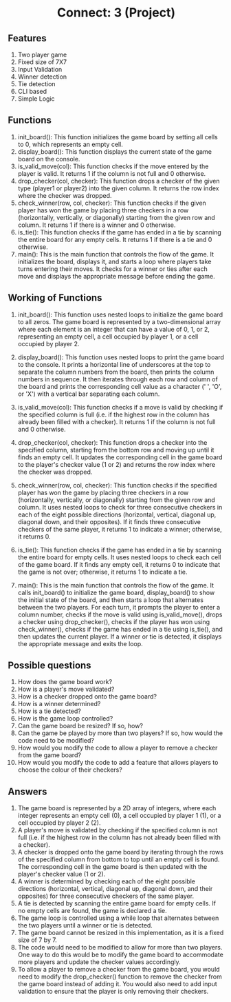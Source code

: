 # <center> Connect: 3 (Project) </center>
## Features
1. Two player game
2. Fixed size of 7X7
3. Input Validation
4. Winner detection
5. Tie detection
6. CLI based 
7. Simple Logic

## Functions
1. init_board(): This function initializes the game board by setting all cells to 0, which represents an empty cell.
2. display_board(): This function displays the current state of the game board on the console.
3. is_valid_move(col): This function checks if the move entered by the player is valid. It returns 1 if the column is not full and 0 otherwise.
4. drop_checker(col, checker): This function drops a checker of the given type (player1 or player2) into the given column. It returns the row index where the checker was dropped.
5. check_winner(row, col, checker): This function checks if the given player has won the game by placing three checkers in a row (horizontally, vertically, or diagonally) starting from the given row and column. It returns 1 if there is a winner and 0 otherwise.
6. is_tie(): This function checks if the game has ended in a tie by scanning the entire board for any empty cells. It returns 1 if there is a tie and 0 otherwise.
7. main(): This is the main function that controls the flow of the game. It initializes the board, displays it, and starts a loop where players take turns entering their moves. It checks for a winner or ties after each move and displays the appropriate message before ending the game.

## Working of Functions
1. init_board(): This function uses nested loops to initialize the game board to all zeros. The game board is represented by a two-dimensional array where each element is an integer that can have a value of 0, 1, or 2, representing an empty cell, a cell occupied by player 1, or a cell occupied by player 2.

2. display_board(): This function uses nested loops to print the game board to the console. It prints a horizontal line of underscores at the top to separate the column numbers from the board, then prints the column numbers in sequence. It then iterates through each row and column of the board and prints the corresponding cell value as a character (' ', 'O', or 'X') with a vertical bar separating each column.

3. is_valid_move(col): This function checks if a move is valid by checking if the specified column is full (i.e. if the highest row in the column has already been filled with a checker). It returns 1 if the column is not full and 0 otherwise.

4. drop_checker(col, checker): This function drops a checker into the specified column, starting from the bottom row and moving up until it finds an empty cell. It updates the corresponding cell in the game board to the player's checker value (1 or 2) and returns the row index where the checker was dropped.

5. check_winner(row, col, checker): This function checks if the specified player has won the game by placing three checkers in a row (horizontally, vertically, or diagonally) starting from the given row and column. It uses nested loops to check for three consecutive checkers in each of the eight possible directions (horizontal, vertical, diagonal up, diagonal down, and their opposites). If it finds three consecutive checkers of the same player, it returns 1 to indicate a winner; otherwise, it returns 0.

6. is_tie(): This function checks if the game has ended in a tie by scanning the entire board for empty cells. It uses nested loops to check each cell of the game board. If it finds any empty cell, it returns 0 to indicate that the game is not over; otherwise, it returns 1 to indicate a tie.

7. main(): This is the main function that controls the flow of the game. It calls init_board() to initialize the game board, display_board() to show the initial state of the board, and then starts a loop that alternates between the two players. For each turn, it prompts the player to enter a column number, checks if the move is valid using is_valid_move(), drops a checker using drop_checker(), checks if the player has won using check_winner(), checks if the game has ended in a tie using is_tie(), and then updates the current player. If a winner or tie is detected, it displays the appropriate message and exits the loop.

## Possible questions
1. How does the game board work?
2. How is a player's move validated?
3. How is a checker dropped onto the game board?
4. How is a winner determined?
5. How is a tie detected?
6. How is the game loop controlled?
7. Can the game board be resized? If so, how?
8. Can the game be played by more than two players? If so, how would the code need to be modified?
9. How would you modify the code to allow a player to remove a checker from the game board?
10. How would you modify the code to add a feature that allows players to choose the colour of their checkers?
## Answers
1. The game board is represented by a 2D array of integers, where each integer represents an empty cell (0), a cell occupied by player 1 (1), or a cell occupied by player 2 (2).
2. A player's move is validated by checking if the specified column is not full (i.e. if the highest row in the column has not already been filled with a checker).
3. A checker is dropped onto the game board by iterating through the rows of the specified column from bottom to top until an empty cell is found. The corresponding cell in the game board is then updated with the player's checker value (1 or 2).
4. A winner is determined by checking each of the eight possible directions (horizontal, vertical, diagonal up, diagonal down, and their opposites) for three consecutive checkers of the same player.
5. A tie is detected by scanning the entire game board for empty cells. If no empty cells are found, the game is declared a tie.
6. The game loop is controlled using a while loop that alternates between the two players until a winner or tie is detected.
7. The game board cannot be resized in this implementation, as it is a fixed size of 7 by 7.
8. The code would need to be modified to allow for more than two players. One way to do this would be to modify the game board to accommodate more players and update the checker values accordingly.
9. To allow a player to remove a checker from the game board, you would need to modify the drop_checker() function to remove the checker from the game board instead of adding it. You would also need to add input validation to ensure that the player is only removing their checkers.
